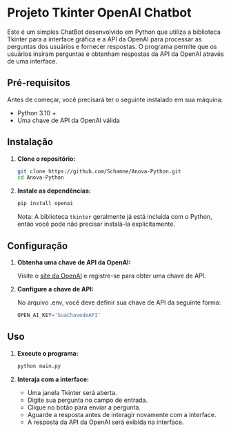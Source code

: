 
# Projeto Tkinter OpenAI Chatbot

Este é um simples ChatBot desenvolvido em Python que utiliza a biblioteca Tkinter para a interface gráfica e a API da OpenAI para processar as perguntas dos usuários e fornecer respostas. O programa permite que os usuários insiram perguntas e obtenham respostas da API da OpenAI através de uma interface.

## Pré-requisitos

Antes de começar, você precisará ter o seguinte instalado em sua máquina:

- Python 3.10 +
- Uma chave de API da OpenAI válida

## Instalação

1. **Clone o repositório:**

   ```sh
   git clone https://github.com/Schamne/Anova-Python.git
   cd Anova-Python
   ```


2. **Instale as dependências:**

   ```sh
   pip install openai
   ```

   Nota: A biblioteca `tkinter` geralmente já está incluída com o Python, então você pode não precisar instalá-la explicitamente.

## Configuração

1. **Obtenha uma chave de API da OpenAI:**

   Visite o [site da OpenAI](https://beta.openai.com/signup/) e registre-se para obter uma chave de API.

2. **Configure a chave de API:**

   No arquivo .env, você deve definir sua chave de API da seguinte forma:

   ```python
   OPEN_AI_KEY='SuaChavedeAPI'


   ```


## Uso

1. **Execute o programa:**

   ```sh
   python main.py
   ```

2. **Interaja com a interface:**

   - Uma janela Tkinter será aberta.
   - Digite sua pergunta no campo de entrada.
   - Clique no botão para enviar a pergunta.
   - Aguarde a resposta antes de interagir novamente com a interface.
   - A resposta da API da OpenAI será exibida na interface.

